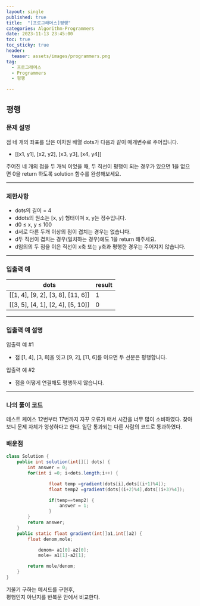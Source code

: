 ```yaml
---
layout: single
published: true
title:  "[프로그래머스]평행"
categories: Algorithm-Programmers
date: 2023-11-13 23:45:00
toc: true
toc_sticky: true
header:
  teaser: assets/images/programmers.png
tag:   
  - 프로그래머스
  - Programmers
  - 평행

---
```


## 평행

### 문제 설명

점 네 개의 좌표를 담은 이차원 배열  dots가 다음과 같이 매개변수로 주어집니다.

* [[x1, y1], [x2, y2], [x3, y3], [x4, y4]]

주어진 네 개의 점을 두 개씩 이었을 때, 두 직선이 평행이 되는 경우가 있으면 1을 없으면 0을 return 하도록 solution 함수를 완성해보세요.

----------------

### 제한사항

* dots의 길이 = 4
* ddots의 원소는 [x, y] 형태이며 x, y는 정수입니다.
* d0 ≤ x, y ≤ 100
* d서로 다른 두개 이상의 점이 겹치는 경우는 없습니다.
* d두 직선이 겹치는 경우(일치하는 경우)에도 1을 return 해주세요.
* d임의의 두 점을 이은 직선이 x축 또는 y축과 평행한 경우는 주어지지 않습니다.

----------------

### 입출력 예

|dots	|result|
|---|---|
|[[1, 4], [9, 2], [3, 8], [11, 6]]|	1|
|[[3, 5], [4, 1], [2, 4], [5, 10]]|	0|

----------------

### 입출력 예 설명

입출력 예 #1  

* 점 [1, 4], [3, 8]을 잇고 [9, 2], [11, 6]를 이으면 두 선분은 평행합니다.

  

입출력 예 #2  

* 점을 어떻게 연결해도 평행하지 않습니다.

  
  

  

  

  

----------------

### 나의 풀이 코드

테스트 케이스 12번부터 17번까지 자꾸 오류가 떠서 시간을 너무 많이 소비하였다. 찾아보니 문제 자체가 엉성하다고 한다. 일단 통과되는 다른 사람의 코드로 통과하였다.

### 배운점

```java
class Solution {
    public int solution(int[][] dots) {
        int answer = 0;
        for(int i =0; i<dots.length;i++) {

                float temp =gradient(dots[i],dots[(i+1)%4]);
                float temp2 =gradient(dots[(i+2)%4],dots[(i+3)%4]);

                if(temp==temp2) {
                    answer = 1;
                }
        }
        return answer;
    }
    public static float gradient(int[]a1,int[]a2) {
        float denom,mole;

            denom= a1[0]-a2[0];
            mole= a1[1]-a2[1];

        return mole/denom;
    }
}
```

기울기 구하는 메서드를 구현후,  
평행인지 아닌지를 반복문 안에서 비교한다.  


